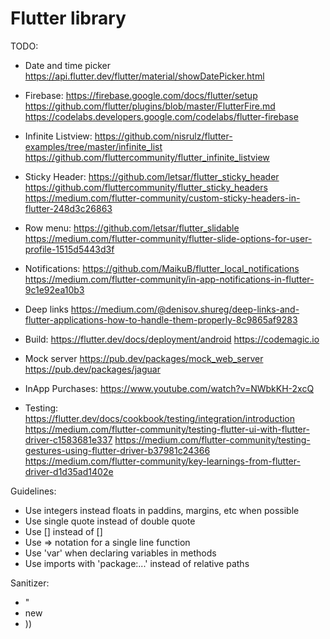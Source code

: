 # Flutter library

TODO:
* Date and time picker
https://api.flutter.dev/flutter/material/showDatePicker.html

* Firebase:
https://firebase.google.com/docs/flutter/setup
https://github.com/flutter/plugins/blob/master/FlutterFire.md
https://codelabs.developers.google.com/codelabs/flutter-firebase

* Infinite Listview:
https://github.com/nisrulz/flutter-examples/tree/master/infinite_list
https://github.com/fluttercommunity/flutter_infinite_listview

* Sticky Header:
https://github.com/letsar/flutter_sticky_header
https://github.com/fluttercommunity/flutter_sticky_headers
https://medium.com/flutter-community/custom-sticky-headers-in-flutter-248d3c26863

* Row menu:
https://github.com/letsar/flutter_slidable
https://medium.com/flutter-community/flutter-slide-options-for-user-profile-1515d5443d3f

* Notifications:
https://github.com/MaikuB/flutter_local_notifications
https://medium.com/flutter-community/in-app-notifications-in-flutter-9c1e92ea10b3

* Deep links
https://medium.com/@denisov.shureg/deep-links-and-flutter-applications-how-to-handle-them-properly-8c9865af9283

* Build:
https://flutter.dev/docs/deployment/android
https://codemagic.io

* Mock server
https://pub.dev/packages/mock_web_server
https://pub.dev/packages/jaguar

* InApp Purchases:
https://www.youtube.com/watch?v=NWbkKH-2xcQ

* Testing:
https://flutter.dev/docs/cookbook/testing/integration/introduction
https://medium.com/flutter-community/testing-flutter-ui-with-flutter-driver-c1583681e337
https://medium.com/flutter-community/testing-gestures-using-flutter-driver-b37981c24366
https://medium.com/flutter-community/key-learnings-from-flutter-driver-d1d35ad1402e

Guidelines:
* Use integers instead floats in paddins, margins, etc when possible
* Use single quote instead of double quote
* Use [] instead of <Widget>[]
* Use => notation for a single line function
* Use 'var' when declaring variables in methods
* Use imports with 'package:...' instead of relative paths

Sanitizer:
* "
* new
* ))